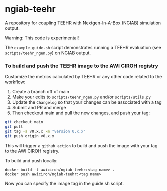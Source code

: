# ngiab-teehr
A repository for coupling TEEHR with Nextgen-In-A-Box (NGIAB) simulation output.

Warning: This code is experimental!

The `example_guide.sh` script demonstrates running a TEEHR evaluation (see `scripts/teehr_ngen.py`) on NGIAB output.

### To build and push the TEEHR image to the AWI CIROH registry

Customize the metrics calculated by TEEHR or any other code related to the workflow:

1. Create a branch off of main
2. Make your edits to `scripts/teehr_ngen.py` and/or `scripts/utils.py`
3. Update the `Changelog` so that your changes can be associated with a tag
4. Submit and PR and merge
5. Then checkout main and pull the new changes, and push your tag:
```bash
git checkout main
git pull
git tag -a v0.x.x -m "version 0.x.x"
git push origin v0.x.x
```

This will trigger a `github action` to build and push the image with your tag to the AWI CIROH registry.

To build and push locally:
```
docker build -t awiciroh/ngiab-teehr:<tag name> .
docker push awiciroh/ngiab-teehr:<tag name>
```

Now you can specify the image tag in the guide.sh script.